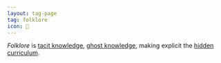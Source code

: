 ```yaml
---
layout: tag-page
tag: folklore
icon: 🔖
---
```


_Folklore_ is [tacit knowledge](https://en.wikipedia.org/wiki/Tacit_knowledge), [ghost knowledge]((https://notebook.drmaciver.com/posts/2020-02-16-14:22.html)), making explicit the [hidden curriculum](https://en.wikipedia.org/wiki/Hidden_curriculum).